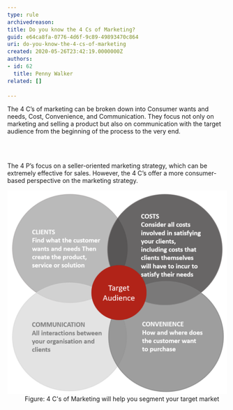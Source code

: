 ```yaml
---
type: rule
archivedreason: 
title: Do you know the 4 Cs of Marketing?
guid: e64ca8fa-0776-4d6f-9c89-49893470c864
uri: do-you-know-the-4-cs-of-marketing
created: 2020-05-26T23:42:19.0000000Z
authors:
- id: 62
  title: Penny Walker
related: []

---
```



<p class="ssw15-rteElement-P">The 4 C’s of marketing can be broken down into Consumer wants and needs, Cost, Convenience, and Communication. They focus not only on marketing and selling a product but also on communication with the target audience from the beginning of the process to the very end.​<br></p>
<br><excerpt class='endintro'></excerpt><br>
<p class="ssw15-rteElement-P">​The 4 P’s focus on a seller-oriented marketing strategy, which can be extremely effective for sales. However, the 4 C’s offer a more consumer-based perspective on the marketing strategy.<br></p><dl class="image"><dt><img src="4-cs-mkt.png" alt="4-cs-mkt.png" style="width:750px;" /></dt><dd>Figure: 4 C'​s of Marketing will help you segment your target market</dd></dl>


